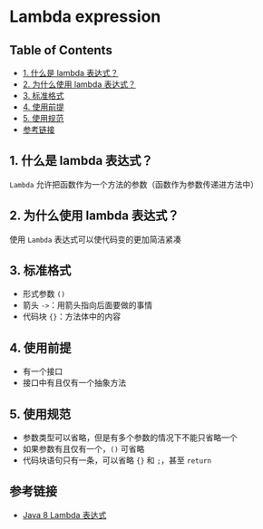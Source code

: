 # Lambda expression

Table of Contents
-----------------

* [1. 什么是 lambda 表达式？](#1-什么是-lambda-表达式)
* [2. 为什么使用 lambda 表达式？](#2-为什么使用-lambda-表达式)
* [3. 标准格式](#3-标准格式)
* [4. 使用前提](#4-使用前提)
* [5. 使用规范](#5-使用规范)
* [参考链接](#参考链接)



## 1. 什么是 lambda 表达式？

`Lambda` 允许把函数作为一个方法的参数（函数作为参数传递进方法中）



## 2. 为什么使用 lambda 表达式？

使用 `Lambda` 表达式可以使代码变的更加简洁紧凑



## 3. 标准格式

- 形式参数 `()`
- 箭头 `->`：用箭头指向后面要做的事情
- 代码块 `{}`：方法体中的内容







## 4. 使用前提

- 有一个接口
- 接口中有且仅有一个抽象方法





## 5. 使用规范

- 参数类型可以省略，但是有多个参数的情况下不能只省略一个
- 如果参数有且仅有一个，`()` 可省略
- 代码块语句只有一条，可以省略 `{}` 和 `;`，甚至 `return`






## 参考链接

- [Java 8 Lambda 表达式](https://www.runoob.com/java/java8-lambda-expressions.html)



